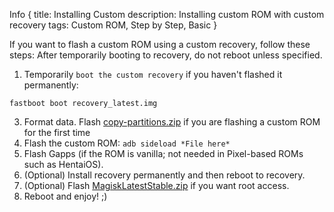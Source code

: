 Info {
  title: Installing Custom
  description: Installing custom ROM with custom recovery
  tags: Custom ROM, Step by Step, Basic
}

 If you want to flash a custom ROM using a custom recovery, follow these steps:<note>
<important>After temporarily booting to recovery, do not reboot unless specified.<important>
1. Temporarily ```boot the custom recovery``` if you haven't flashed it permanently:
```
fastboot boot recovery_latest.img
```
3. Format data.
<important>Flash [copy-partitions.zip](https://github.com/PrintHelloPeople/fogos_recovery/releases/download/Latest/copy-partitions-20220613-signed.zip) if you are flashing a custom ROM for the first time<important>
4. Flash the custom ROM:
```adb sideload *File here*```
5. Flash Gapps (if the ROM is vanilla; not needed in Pixel-based ROMs such as HentaiOS).
6. (Optional) Install recovery permanently and then reboot to recovery.
7. (Optional) Flash [MagiskLatestStable.zip](https://github.com/PrintHelloPeople/fogos_recovery/releases/download/Latest/MagiskLatestStable.zip) if you want root access.
8. Reboot and enjoy! ;)
